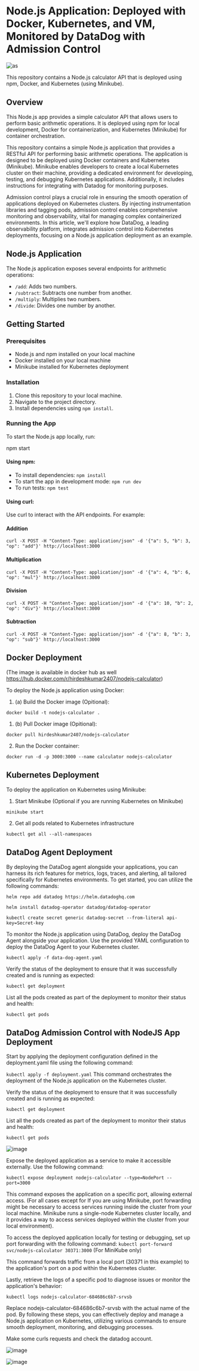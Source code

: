 # Node.js Application: Deployed with Docker, Kubernetes, and VM, Monitored by DataDog with Admission Control
![as](https://github.com/hirdeshkumar2407/nodejs-calculator-docker-kubernetes-datadog-admission-control/assets/79218874/3a1ecb2f-f5c3-4167-9d0b-36b15d375b52)


This repository contains a Node.js calculator API that is deployed using npm, Docker, and Kubernetes (using Minikube). 

## Overview

This Node.js app provides a simple calculator API that allows users to perform basic arithmetic operations. It is deployed using npm for local development, Docker for containerization, and Kubernetes (Minikube) for container orchestration.

This repository contains a simple Node.js application that provides a RESTful API for performing basic arithmetic operations. The application is designed to be deployed using Docker containers and Kubernetes (Minikube). Minikube enables developers to create a local Kubernetes cluster on their machine, providing a dedicated environment for developing, testing, and debugging Kubernetes applications. Additionally, it includes instructions for integrating with Datadog for monitoring purposes.

Admission control plays a crucial role in ensuring the smooth operation of applications deployed on Kubernetes clusters. By injecting instrumentation libraries and tagging pods, admission control enables comprehensive monitoring and observability, vital for managing complex containerized environments. In this article, we'll explore how DataDog, a leading observability platform, integrates admission control into Kubernetes deployments, focusing on a Node.js application deployment as an example.


## Node.js Application
The Node.js application exposes several endpoints for arithmetic operations:

- `/add`: Adds two numbers.
- `/subtract`: Subtracts one number from another.
- `/multiply`: Multiplies two numbers.
- `/divide`: Divides one number by another.

## Getting Started

### Prerequisites

- Node.js and npm installed on your local machine
- Docker installed on your local machine
- Minikube installed for Kubernetes deployment

### Installation

1. Clone this repository to your local machine.
2. Navigate to the project directory.
3. Install dependencies using `npm install`.

### Running the App

To start the Node.js app locally, run:

npm start

#### Using npm:

- To install dependencies: `npm install`
- To start the app in development mode: `npm run dev`
- To run tests: `npm test`

#### Using curl:

Use curl to interact with the API endpoints. For example:

#### Addition

`curl -X POST -H "Content-Type: application/json" -d '{"a": 5, "b": 3, "op": "add"}' http://localhost:3000`

#### Multiplication

`curl -X POST -H "Content-Type: application/json" -d '{"a": 4, "b": 6, "op": "mul"}' http://localhost:3000`

#### Division

`curl -X POST -H "Content-Type: application/json" -d '{"a": 10, "b": 2, "op": "div"}' http://localhost:3000`

#### Subtraction

`curl -X POST -H "Content-Type: application/json" -d '{"a": 8, "b": 3, "op": "sub"}' http://localhost:3000`


## Docker Deployment

(The image is available in docker hub as well https://hub.docker.com/r/hirdeshkumar2407/nodejs-calculator)

To deploy the Node.js application using Docker:



1. (a) Build the Docker image (Opitional):

`docker build -t nodejs-calculator .`

1. (b) Pull Docker image (Opitional):

`docker pull hirdeshkumar2407/nodejs-calculator`

2. Run the Docker container:

`docker run -d -p 3000:3000 --name calculator nodejs-calculator`


## Kubernetes Deployment 
To deploy the application on Kubernetes using Minikube:

1. Start Minikube (Optional if you are running Kubernetes on Minikube)
   
`minikube start`

2. Get all pods related to Kubernetes infrastructure
   
`kubectl get all --all-namespaces`


## DataDog Agent Deployment 
By deploying the DataDog agent alongside your applications, you can harness its rich features for metrics, logs, traces, and alerting, all tailored specifically for Kubernetes environments. To get started, you can utilize the following commands:

`helm repo add datadog https://helm.datadoghq.com`

`helm install datadog-operator datadog/datadog-operator`

`kubectl create secret generic datadog-secret --from-literal api-key=Secret-key`

To monitor the Node.js application using DataDog, deploy the DataDog Agent alongside your application. Use the provided YAML configuration to deploy the DataDog Agent to your Kubernetes cluster.

`kubectl apply -f data-dog-agent.yaml`

Verify the status of the deployment to ensure that it was successfully created and is running as expected:

`kubectl get deployment`


List all the pods created as part of the deployment to monitor their status and health:

`kubectl get pods`


## DataDog Admission Control with NodeJS App Deployment

Start by applying the deployment configuration defined in the deployment.yaml file using the following command:

`kubectl apply -f deployment.yaml`
This command orchestrates the deployment of the Node.js application on the Kubernetes cluster.

Verify the status of the deployment to ensure that it was successfully created and is running as expected:

`kubectl get deployment`

List all the pods created as part of the deployment to monitor their status and health:


`kubectl get pods`


![image](https://github.com/hirdeshkumar2407/calculator-api-deployed-on-nodejsapp-docker-kubernetes-with-datadog-addmisson-control-method/assets/79218874/23d2192f-b7d2-468d-b84a-1cce937aae03)


Expose the deployed application as a service to make it accessible externally. Use the following command:


`kubectl expose deployment nodejs-calculator --type=NodePort --port=3000`

This command exposes the application on a specific port, allowing external access. (For all cases except for 
If you are using Minikube, port forwarding might be necessary to access services running inside the cluster from your local machine. Minikube runs a single-node Kubernetes cluster locally, and it provides a way to access services deployed within the cluster from your local environment).


To access the deployed application locally for testing or debugging, set up port forwarding with the following command:
`kubectl port-forward svc/nodejs-calculator 30371:3000` (For MiniKube only)

This command forwards traffic from a local port (30371 in this example) to the application's port on a pod within the Kubernetes cluster.

Lastly, retrieve the logs of a specific pod to diagnose issues or monitor the application's behavior:

`kubectl logs nodejs-calculator-684686c6b7-srvsb`

Replace nodejs-calculator-684686c6b7-srvsb with the actual name of the pod.
By following these steps, you can effectively deploy and manage a Node.js application on Kubernetes, utilizing various commands to ensure smooth deployment, monitoring, and debugging processes.


Make some curls requests and check the datadog account.

![image](https://github.com/hirdeshkumar2407/calculator-api-deployed-on-nodejsapp-docker-kubernetes-with-datadog-addmisson-control-method/assets/79218874/91e695d4-80d1-4c87-83da-bb537c72a781)

![image](https://github.com/hirdeshkumar2407/calculator-api-deployed-on-nodejsapp-docker-kubernetes-with-datadog-addmisson-control-method/assets/79218874/3114285e-d76a-46d8-9e7c-40a69d7c71f8)


